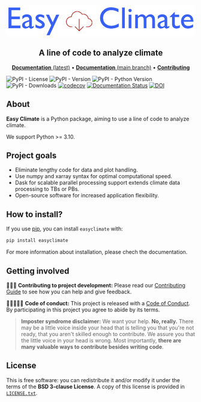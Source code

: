 <img src="https://github.com/shenyulu/easyclimate-sphinx_docs/blob/main/source/_static/easyclimate-logo.svg?raw=true" alt="easyclimate">

<h2 align="center">A line of code to analyze climate</h2>

<p align="center">
<a href="https://easyclimate.readthedocs.io/en/latest/"><strong>Documentation</strong> (latest)</a> •
<a href="https://easyclimate.readthedocs.io/en/main/"><strong>Documentation</strong> (main branch)</a> •
<a href="https://github.com/shenyulu/easyclimate/blob/main/CONTRIBUTING.md"><strong>Contributing</strong></a>
</p>

![PyPI - License](https://img.shields.io/pypi/l/easyclimate)
![PyPI - Version](https://img.shields.io/pypi/v/easyclimate)
![PyPI - Python Version](https://img.shields.io/pypi/pyversions/easyclimate)
![PyPI - Downloads](https://img.shields.io/pypi/dm/easyclimate)
[![codecov](https://codecov.io/gh/shenyulu/easyclimate/graph/badge.svg?token=CBG3IO5A5A)](https://codecov.io/gh/shenyulu/easyclimate)
[![Documentation Status](https://readthedocs.org/projects/easyclimate/badge/?version=latest)](https://easyclimate.readthedocs.io/en/latest/?badge=latest)
[![DOI](https://zenodo.org/badge/465206111.svg)](https://zenodo.org/doi/10.5281/zenodo.10279567)

## About

**Easy Climate** is a Python package, aiming to use a line of code to analyze climate.


We support Python >= 3.10.


## Project goals

* Eliminate lengthy code for data and plot handling.
* Use numpy and xarray syntax for optimal computational speed.
* Dask for scalable parallel processing support extends climate data processing to TBs or PBs.
* Open-source software for increased application flexibility.

## How to install?

If you use [pip](https://pypi.org/project/pip/), you can install `easyclimate` with:

```bash
pip install easyclimate
```

For more information about installation, please chech the documentation.

## Getting involved

👩🏾‍💻 **Contributing to project development:**
Please read our
[Contributing Guide](https://github.com/shenyulu/easyclimate/blob/main/CONTRIBUTING.md)
to see how you can help and give feedback.

🧑🏾‍🤝‍🧑🏼 **Code of conduct:**
This project is released with a
[Code of Conduct](https://github.com/shenyulu/easyclimate/blob/main/CODE_OF_CONDUCT.md).
By participating in this project you agree to abide by its terms.

> **Imposter syndrome disclaimer:**
> We want your help. **No, really.** There may be a little voice inside your
> head that is telling you that you're not ready, that you aren't skilled
> enough to contribute. We assure you that the little voice in your head is
> wrong. Most importantly, **there are many valuable ways to contribute besides
> writing code**.
>

## License

This is free software: you can redistribute it and/or modify it under the terms
of the **BSD 3-clause License**. A copy of this license is provided in
[`LICENSE.txt`](https://github.com/fatiando/verde/blob/main/LICENSE.txt).
